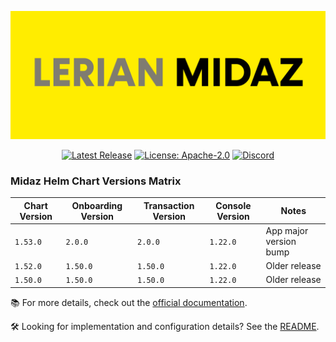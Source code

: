 
![banner](image/README/midaz-banner.png)

<div align="center">

[![Latest Release](https://img.shields.io/github/v/release/LerianStudio/helm?include_prereleases)](https://github.com/LerianStudio/helm/releases)
[![License: Apache-2.0](https://img.shields.io/badge/License-Apache_2.0-blue.svg)](https://github.com/LerianStudio/helm/blob/main/LICENSE)
[![Discord](https://img.shields.io/badge/Discord-Lerian%20Studio-%237289da.svg?logo=discord)](https://discord.gg/DnhqKwkGv3)

</div>

### Midaz Helm Chart Versions Matrix

| Chart Version | Onboarding Version | Transaction Version        | Console Version   | Notes                      |
|---------------|--------------------|----------------------------|-------------------|----------------------------|
| `1.53.0`      | `2.0.0`            |  `2.0.0`                   | `1.22.0`          | App major version bump     |
| `1.52.0`      | `1.50.0`           |  `1.50.0`                  | `1.22.0`          | Older release              |
| `1.50.0`      | `1.50.0`           |  `1.50.0`                  | `1.22.0`          | Older release              |

📚 For more details, check out the [official documentation](https://docs.lerian.studio/docs/deploy-midaz-using-helm).

🛠️ Looking for implementation and configuration details? See the [README](charts/midaz/README.md).

